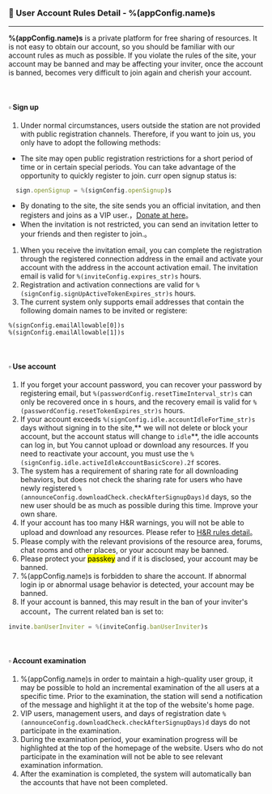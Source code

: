 ### :orange_book: User Account Rules Detail - %(appConfig.name)s
---
**%(appConfig.name)s** is a private platform for free sharing of resources. It is not easy to obtain our account, so you should be familiar with our account rules as much as possible. If you violate the rules of the site, your account may be banned and may be affecting your inviter, once the account is banned, becomes very difficult to join again and cherish your account.

&emsp;

#### :white_small_square: Sign up
1. Under normal circumstances, users outside the station are not provided with public registration channels. Therefore, if you want to join us, you only have to adopt the following methods:
  * The site may open public registration restrictions for a short period of time or in certain special periods. You can take advantage of the opportunity to quickly register to join. curr open signup status is:
  ```javascript
	sign.openSignup = %(signConfig.openSignup)s
  ```
  * By donating to the site, the site sends you an official invitation, and then registers and joins as a VIP user.，[Donate at here](/vip/rules)。
  * When the invitation is not restricted, you can send an invitation letter to your friends and then register to join.。
  
1. When you receive the invitation email, you can complete the registration through the registered connection address in the email and activate your account with the address in the account activation email. The invitation email is valid for `%(inviteConfig.expires_str)s` hours.
1. Registration and activation connections are valid for `%(signConfig.signUpActiveTokenExpires_str)s` hours.
1. The current system only supports email addresses that contain the following domain names to be invited or registere:
```
%(signConfig.emailAllowable[0])s
%(signConfig.emailAllowable[1])s
```

&emsp;

#### :white_small_square: Use account

1. If you forget your account password, you can recover your password by registering email, but `%(passwordConfig.resetTimeInterval_str)s` can only be recovered once in s hours, and the recovery email is valid for `%(passwordConfig.resetTokenExpires_str)s` hours.
1. If your account exceeds `%(signConfig.idle.accountIdleForTime_str)s` days without signing in to the site,** we will not delete or block your account, but the account status will change to `idle`**, the idle accounts can log in, but You cannot upload or download any resources. If you need to reactivate your account, you must use the `%(signConfig.idle.activeIdleAccountBasicScore).2f` scores.
1. The system has a requirement of sharing rate for all downloading behaviors, but does not check the sharing rate for users who have newly registered `%(announceConfig.downloadCheck.checkAfterSignupDays)d` days, so the new user should be as much as possible during this time. Improve your own share.
1. If your account has too many H&R warnings, you will not be able to upload and download any resources. Please refer to [H&R rules detail](/about/manual/hnrRules)。
1. Please comply with the relevant provisions of the resource area, forums, chat rooms and other places, or your account may be banned.
1. Please protect your <mark>passkey</mark> and if it is disclosed, your account may be banned.
1. %(appConfig.name)s is forbidden to share the account. If abnormal login ip or abnormal usage behavior is detected, your account may be banned.
1. If your account is banned, this may result in the ban of your inviter's account，The current related ban is set to:
```javascript
invite.banUserInviter = %(inviteConfig.banUserInviter)s
```

&emsp;

#### :white_small_square: Account examination

1. %(appConfig.name)s in order to maintain a high-quality user group, it may be possible to hold an incremental examination of the all users at a specific time. Prior to the examination, the station will send a notification of the message and highlight it at the top of the website's home page.
1. VIP users, management users, and days of registration date `%(announceConfig.downloadCheck.checkAfterSignupDays)d` days do not participate in the examination.
1. During the examination period, your examination progress will be highlighted at the top of the homepage of the website. Users who do not participate in the examination will not be able to see relevant examination information.
1. After the examination is completed, the system will automatically ban the accounts that have not been completed.